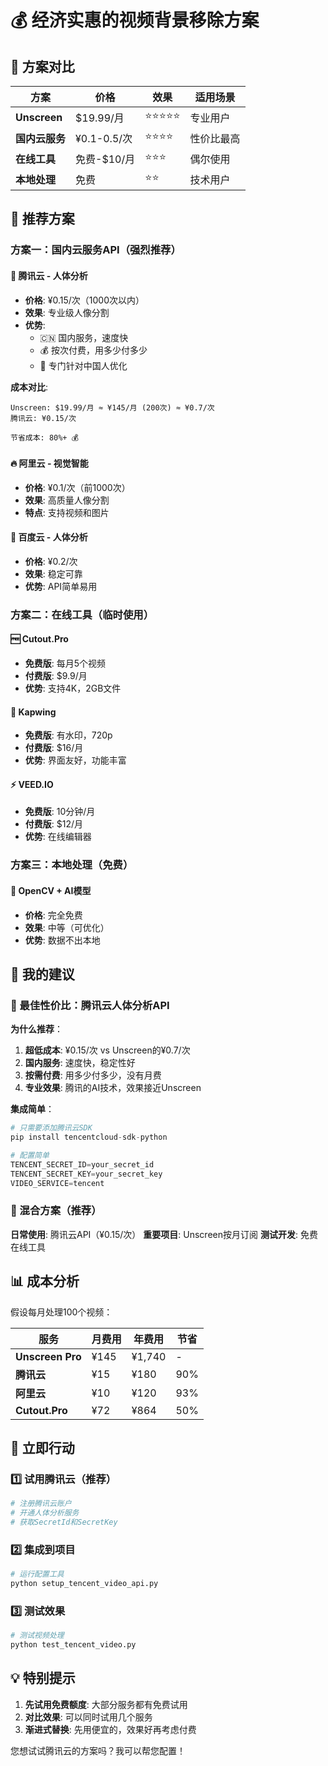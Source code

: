 # 💰 经济实惠的视频背景移除方案

## 🎯 方案对比

| 方案 | 价格 | 效果 | 适用场景 |
|------|------|------|----------|
| **Unscreen** | $19.99/月 | ⭐⭐⭐⭐⭐ | 专业用户 |
| **国内云服务** | ¥0.1-0.5/次 | ⭐⭐⭐⭐ | 性价比最高 |
| **在线工具** | 免费-$10/月 | ⭐⭐⭐ | 偶尔使用 |
| **本地处理** | 免费 | ⭐⭐ | 技术用户 |

## 🚀 推荐方案

### 方案一：国内云服务API（强烈推荐）

#### 🌟 腾讯云 - 人体分析
- **价格**: ¥0.15/次（1000次以内）
- **效果**: 专业级人像分割
- **优势**: 
  - 🇨🇳 国内服务，速度快
  - 💰 按次付费，用多少付多少
  - 🎯 专门针对中国人优化

**成本对比**:
```
Unscreen: $19.99/月 ≈ ¥145/月 (200次) ≈ ¥0.7/次
腾讯云: ¥0.15/次

节省成本: 80%+ 💰
```

#### 🔥 阿里云 - 视觉智能
- **价格**: ¥0.1/次（前1000次）
- **效果**: 高质量人像分割
- **特点**: 支持视频和图片

#### 📱 百度云 - 人体分析
- **价格**: ¥0.2/次
- **效果**: 稳定可靠
- **优势**: API简单易用

### 方案二：在线工具（临时使用）

#### 🆓 Cutout.Pro
- **免费版**: 每月5个视频
- **付费版**: $9.9/月
- **优势**: 支持4K，2GB文件

#### 🎨 Kapwing
- **免费版**: 有水印，720p
- **付费版**: $16/月
- **优势**: 界面友好，功能丰富

#### ⚡ VEED.IO
- **免费版**: 10分钟/月
- **付费版**: $12/月
- **优势**: 在线编辑器

### 方案三：本地处理（免费）

#### 🔧 OpenCV + AI模型
- **价格**: 完全免费
- **效果**: 中等（可优化）
- **优势**: 数据不出本地

## 🎯 我的建议

### 💎 最佳性价比：腾讯云人体分析API

**为什么推荐**：
1. **超低成本**: ¥0.15/次 vs Unscreen的¥0.7/次
2. **国内服务**: 速度快，稳定性好
3. **按需付费**: 用多少付多少，没有月费
4. **专业效果**: 腾讯的AI技术，效果接近Unscreen

**集成简单**：
```python
# 只需要添加腾讯云SDK
pip install tencentcloud-sdk-python

# 配置简单
TENCENT_SECRET_ID=your_secret_id
TENCENT_SECRET_KEY=your_secret_key
VIDEO_SERVICE=tencent
```

### 🔄 混合方案（推荐）

**日常使用**: 腾讯云API（¥0.15/次）
**重要项目**: Unscreen按月订阅
**测试开发**: 免费在线工具

## 📊 成本分析

假设每月处理100个视频：

| 服务 | 月费用 | 年费用 | 节省 |
|------|--------|--------|------|
| **Unscreen Pro** | ¥145 | ¥1,740 | - |
| **腾讯云** | ¥15 | ¥180 | 90% |
| **阿里云** | ¥10 | ¥120 | 93% |
| **Cutout.Pro** | ¥72 | ¥864 | 50% |

## 🚀 立即行动

### 1️⃣ 试用腾讯云（推荐）
```bash
# 注册腾讯云账户
# 开通人体分析服务
# 获取SecretId和SecretKey
```

### 2️⃣ 集成到项目
```bash
# 运行配置工具
python setup_tencent_video_api.py
```

### 3️⃣ 测试效果
```bash
# 测试视频处理
python test_tencent_video.py
```

## 💡 特别提示

1. **先试用免费额度**: 大部分服务都有免费试用
2. **对比效果**: 可以同时试用几个服务
3. **渐进式替换**: 先用便宜的，效果好再考虑付费

您想试试腾讯云的方案吗？我可以帮您配置！
